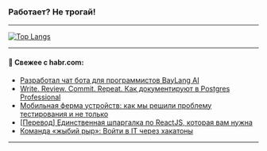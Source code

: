 ### Работает? Не трогай!

---
<!--
#### 🛠️ Technical stack:

![Java](https://img.shields.io/badge/Java-informational?logo=Oracle&style=flat&logoColor=white&color=FF4500)
![Kotlin](https://img.shields.io/badge/Kotlin-informational?logo=Kotlin&style=flat&logoColor=white&color=774D97)
![TS](https://img.shields.io/badge/TypeScript-informational?logo=typeScript&style=flat&logoColor=black&color=017acc)
![Python](https://img.shields.io/badge/Python-informational?logo=Python&style=flat&logoColor=black&color=ffdd54) <br>
![Spring](https://img.shields.io/badge/Spring-informational?logo=Spring&style=flat&logoColor=white&color=6DB33F) 
![SpringBoot](https://img.shields.io/badge/SpringBoot-informational?logo=SpringBoot&style=flat&logoColor=white&color=6DB33F)
![Nest](https://img.shields.io/badge/NestJS-informational?logo=NestJS&style=flat&logoColor=white&color=E0234E) 
![NodeJS](https://img.shields.io/badge/NodeJS-informational?logo=node.js&style=flat&logoColor=white&color=70A760)<br>
![PostgreSQL](https://img.shields.io/badge/PostgreSQL-informational?logo=PostgreSQL&style=flat&logoColor=white&color=DAA520)
![MongoDB](https://img.shields.io/badge/MongoDB-informational?logo=MongoDB&style=flat&logoColor=white&color=870000)
![Apache](https://img.shields.io/badge/Apache-informational?logo=apache&style=flat&logoColor=white&color=f74e28)

___ 
-->

<!--- #### 🛠️ : --->

[![Top Langs](https://github-readme-stats-82jvfl3w3-advtsettinggmailcoms-projects.vercel.app/api/top-langs/?username=zloylis&langs_count=10&hide_title=true&title_color=e6edf3&size_weight=0.5&count_weight=0.5&layout=compact&hide_progress=true&hide_border=true&theme=dracula&hide=css,makefile,cmake)](https://github.com/zloylis)

<!---


####  :octocat:&nbsp;&nbsp; Статистика:

![GitHub stats](https://github-readme-stats-u2qms2cxw-advtsettinggmailcoms-projects.vercel.app/api?username=zloylis&show_icons=true&hide_border=true&theme=dracula&title_color=e6edf3&include_all_commits=true&count_private=true&hide_rank=false&hide_title=true&rank_icon=github)
-->
---

#### 💬 Свежее с habr.com:

<!-- BLOG-POST-LIST:START -->
- [Разработал чат бота для программистов BayLang AI](https://habr.com/ru/articles/959096/?utm_source=habrahabr&utm_medium=rss&utm_campaign=959096)
- [Write. Review. Commit. Repeat. Как документируют в Postgres Professional](https://habr.com/ru/companies/postgrespro/articles/924718/?utm_source=habrahabr&utm_medium=rss&utm_campaign=924718)
- [Мобильная ферма устройств: как мы решили проблему тестирования и не только](https://habr.com/ru/companies/sovcombank_technologies/articles/958694/?utm_source=habrahabr&utm_medium=rss&utm_campaign=958694)
- [[Перевод] Единственная шпаргалка по ReactJS, которая вам нужна](https://habr.com/ru/companies/otus/articles/958864/?utm_source=habrahabr&utm_medium=rss&utm_campaign=958864)
- [Команда «жыбий рыр»: Войти в IT через хакатоны](https://habr.com/ru/articles/959058/?utm_source=habrahabr&utm_medium=rss&utm_campaign=959058)
<!-- BLOG-POST-LIST:END -->

---
